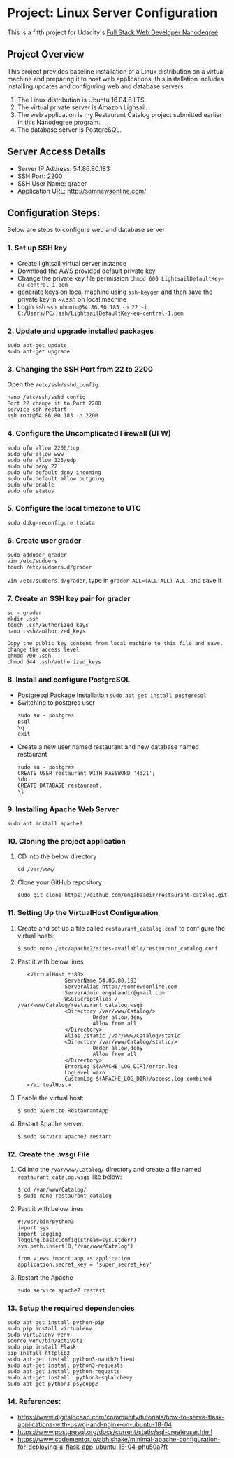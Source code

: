 
# Project: Linux Server Configuration
This is a fifth project for Udacity's 
[Full Stack Web Developer Nanodegree](https://www.udacity.com/course/full-stack-web-developer-nanodegree--nd004)
## Project Overview
This project provides baseline installation of a Linux distribution on a virtual machine and preparing it to host web applications, this installation includes installing updates and configuring web and database servers.
1. The Linux distribution is Ubuntu 16.04.6 LTS.
1. The virtual private server is Amazon Lighsail.
1. The web application is my Restaurant Catalog project submitted earlier in this Nanodegree program.
1. The database server is PostgreSQL.
## Server Access Details
- Server IP Address: 54.86.80.183
- SSH Port: 2200
- SSH User Name: grader
- Application URL: http://somnewsonline.com/
## Configuration Steps:
Below are steps to configure web and database server
### 1. Set up SSH key
- Create lightsail virtual server instance
- Download the AWS provided default private key
- Change the private key file permission `chmod 600 LightsailDefaultKey-eu-central-1.pem`
- generate keys on local machine using `ssh-keygen` and then save the private key in *~/.ssh* on local machine
- Login ssh `ssh ubuntu@54.86.80.183 -p 22 -i C:/Users/PC/.ssh/LightsailDefaultKey-eu-central-1.pem`
### 2. Update and upgrade installed packages
   ```
   sudo apt-get update
   sudo apt-get upgrade  
   ```
### 3. Changing the SSH Port from 22 to 2200
Open the `/etc/ssh/sshd_config`:
	
   ```
   nano /etc/ssh/sshd_config
   Port 22 change it to Port 2200
   service ssh restart
   ssh root@54.86.80.183 -p 2200
   ```
### 4. Configure the Uncomplicated Firewall (UFW)
   ```
   sudo ufw allow 2200/tcp
   sudo ufw allow www
   sudo ufw allow 123/udp
   sudo ufw deny 22
   sudo ufw default deny incoming
   sudo ufw default allow outgoing
   sudo ufw enable
   sudo ufw status
   ```
### 5. Configure the local timezone to UTC
   ```
   sudo dpkg-reconfigure tzdata
   ```
### 6. Create user grader
   ```
   sudo adduser grader
   vim /etc/sudoers
   touch /etc/sudoers.d/grader
   ```
`vim /etc/sudoers.d/grader`, type in `grader ALL=(ALL:ALL) ALL,` and save it
### 7. Create an SSH key pair for grader
   ```
   su - grader
   mkdir .ssh
   touch .ssh/authorized_keys
   nano .ssh/authorized_keys

   Copy the public key content from local machine to this file and save, change the access level
   chmod 700 .ssh
   chmod 644 .ssh/authorized_keys
   ```
### 8. Install and configure PostgreSQL
- Postgresql Package Installation
  `sudo apt-get install postgresql`
- Switching to postgres user
	```
    sudo su - postgres
    psql
    \q
    exit
    ```
- Create a new user named restaurant and new database named restaurant
    ```
    sudo su - postgres
    CREATE USER restaurant WITH PASSWORD '4321';
    \du
    CREATE DATABASE restaurant;
    \l
    ```
### 9. Installing Apache Web Server
   ```
   sudo apt install apache2
   ```
### 10. Cloning the project application

1. CD into the below directory

   ```
   cd /var/www/
   ```
1. Clone your GitHub repository

	```
   	sudo git clone https://github.com/engabaadir/restaurant-catalog.git 
	```

### 11. Setting Up the VirtualHost Configuration

1. Create and set up a file called `restaurant_catalog.conf` to configure the virtual hosts:

   ```
   $ sudo nano /etc/apache2/sites-available/restaurant_catalog.conf
   ```

1. Past it with below lines
   ```
      <VirtualHost *:80>
                  ServerName 54.86.80.183
                  ServerAlias http://somnewsonline.com
                  ServerAdmin engabaadir@gmail.com
                  WSGIScriptAlias / /var/www/Catalog/restaurant_catalog.wsgi
                  <Directory /var/www/Catalog/>
                           Order allow,deny
                           Allow from all
                  </Directory>
                  Alias /static /var/www/Catalog/static
                  <Directory /var/www/Catalog/static/>
                           Order allow,deny
                           Allow from all
                  </Directory>
                  ErrorLog ${APACHE_LOG_DIR}/error.log
                  LogLevel warn
                  CustomLog ${APACHE_LOG_DIR}/access.log combined
      </VirtualHost>
   ```
1. Enable the virtual host:

   ```
   $ sudo a2ensite RestaurantApp
   ```

1. Restart Apache server:

   ```
   $ sudo service apache2 restart
   ```
### 12. Create the .wsgi File

1. Cd into the `/var/www/Catalog/` directory and create a file named `restaurant_catalog.wsgi` like below:

   ```
   $ cd /var/www/Catalog/
   $ sudo nano restaurant_catalog
   ```
1. Past it with below  lines   
   ```
   #!/usr/bin/python3
   import sys
   import logging
   logging.basicConfig(stream=sys.stderr)
   sys.path.insert(0,"/var/www/Catalog")

   from views import app as application
   application.secret_key = 'super_secret_key'

   ```
1. Restart the Apache

	```
	sudo service apache2 restart
	```
### 13. Setup the required dependencies
   ```
   sudo apt-get install python-pip
   sudo pip install virtualenv
   sudo virtualenv venv
   source venv/bin/activate
   sudo pip install Flask
   pip install httplib2
   sudo apt-get install python3-oauth2client
   sudo apt-get install python3-requests
   sudo apt-get install python-requests
   sudo apt-get install  python3-sqlalchemy
   sudo apt-get python3-psycopg2
   ```
### 14. References:
- https://www.digitalocean.com/community/tutorials/how-to-serve-flask-applications-with-uswgi-and-nginx-on-ubuntu-18-04
- https://www.postgresql.org/docs/current/static/sql-createuser.html
- https://www.codementor.io/abhishake/minimal-apache-configuration-for-deploying-a-flask-app-ubuntu-18-04-phu50a7ft


